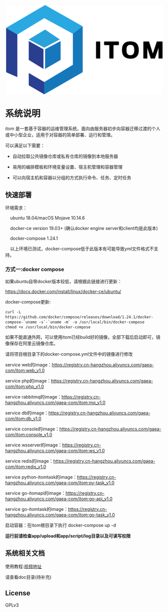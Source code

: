 <p align="center">
    <img src="python-itom-task/assets/itom_logo.png" width="500" hegiht="313" align=center>
</p>

# 系统说明
itom 是一套基于容器的运维管理系统，面向由服务器初步向容器迁移过渡的个人或中小型企业，适用于对容器的简单部署、运行和管理。

可以满足以下需要：
- 自动拉取公共镜像仓库或私有仓库的镜像到本地服务器
     
- 易用的编排模板和环境变量设置、宿主机管理和容器管理
    
- 可以向宿主机和容器以分组的方式执行命令、任务、定时任务
       
## 快速部署

环境需求：  
  
&nbsp;&nbsp;&nbsp;&nbsp;ubuntu 18.04/macOS Mojave 10.14.6  

&nbsp;&nbsp;&nbsp;&nbsp;docker-ce version 19.03+  (确认docker engine server和client均是此版本)  

&nbsp;&nbsp;&nbsp;&nbsp;docker-compose 1.24.1  
            
&nbsp;&nbsp;&nbsp;&nbsp;以上环境已测试，docker-compose低于此版本有可能导致yml文件格式不支持。

### 方式一:docker compose
   
如果ubuntu自带docker版本较低，请根据此链接进行更新：

<https://docs.docker.com/install/linux/docker-ce/ubuntu/>
   
docker-compose更新:
   
```text
curl -L https://github.com/docker/compose/releases/download/1.24.1/docker-compose-`uname -s`-`uname -m` -o /usr/local/bin/docker-compose
chmod +x /usr/local/bin/docker-compose
```
   
如果不能直通外网，可以使用itom已经build好的镜像，全部下载后启动即可，镜像保存在阿里云镜像仓库。

请将项目根目录下的docker-compose.yml文件中的镜像进行修改

service web的image：<https://registry.cn-hangzhou.aliyuncs.com/gaea-com/itom:web_v1.0>

service php的image：<https://registry.cn-hangzhou.aliyuncs.com/gaea-com/itom:php_v1.0>

service rabbitmq的image：<https://registry.cn-hangzhou.aliyuncs.com/gaea-com/itom:mq_v1.0>

service db的image：<https://registry.cn-hangzhou.aliyuncs.com/gaea-com/itom:db_v1.0>

service console的image：<https://registry.cn-hangzhou.aliyuncs.com/gaea-com/itom:console_v1.0>

service wsserver的image：<https://registry.cn-hangzhou.aliyuncs.com/gaea-com/itom:ws_v1.0>

service redis的image：<https://registry.cn-hangzhou.aliyuncs.com/gaea-com/itom:redis_v1.0>

service python-itomtask的image：<https://registry.cn-hangzhou.aliyuncs.com/gaea-com/itom:py-task_v1.0>

service go-itomapi的image：<https://registry.cn-hangzhou.aliyuncs.com/gaea-com/itom:go-api_v1.0>

service go-itomtask的image：<https://registry.cn-hangzhou.aliyuncs.com/gaea-com/itom:go-task_v1.0>

启动容器：在itom根目录下执行 docker-compose up -d
   
**运行前请检查app/upload和app/script/log目录以及可读写权限**

   
##  系统相关文档
  使用教程:[视频地址](https://bilibili.com/video/xxxxxx)
  
  请查看doc目录(待补充)  
   
##  License 
  GPLv3



